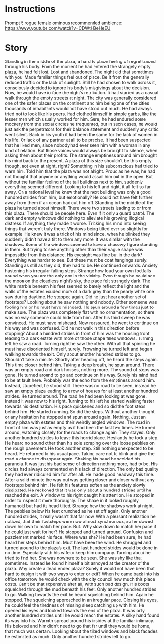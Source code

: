 # Instructions

Prompt 5
rogue
female
ominous
recommended ambience: https://www.youtube.com/watch?v=CDWtH8eHeEU

  
# Story
 

Standing in the middle of the plaza, a hard to place feeling of regret traced through his body. From the moment he had entered the strangely empty plaza, he had felt lost. Lost and abandoned. The night did that sometimes with you. Made familiar things feel out of place. Be it from the generally reduced traffic or the lack of sunlight. Still he had chosen to walk across it, consciously decided to ignore his body’s misgivings about the decision. Now, he would have to face the night’s retribution. It had started as a casual walk through the empty streets at night. The city was generally considered one of the safer places on the continent and him being one of the cities thousands of inhabitants would not have stood out much. He had always tried not to look like his peers. Had clothed himself in simple garbs, like the lesser men which usually worked for him. Sure, he had endured some mockery from the social circles he frequented, but in such cases, he would just ask the perpetrators for their balance statement and suddenly any critic went silent. Back in his youth it had been the same for the lack of women in his life. Or lack of any partner at all to be precise. It had been suspected that he liked men, since nobody had ever seen him with a woman in any kind of relation. But those voices would always be brought to silence, when asking them about their profits. The strange emptiness around him brought his mind back to the present. A plaza of this size shouldn’t be this empty though, not even at night, right? Something in his subconscious had tried to warn him. Told him that the plaza was not alright. Proud as he was, he had not thought that anyone or anything would assail him out in the open. But without the familiar feeling of the tall buildings next to him, suddenly everything seemed different. Looking to his left and right, it all felt so far away. On a rational level he knew that the next building was only a good hundred strides from him, but emotionally? He could not have felt further away from them if an ocean had cut him off. Standing in the middle of the plaza he turned about himself. There were two streets leading to or from this plaza. There should be people here. Even if it only a guard patrol. The dark and empty windows did nothing to alleviate his growing illogical distress. If anything, they made it worse. Tricking his mind into seeing things that weren’t truly there. Windows being tilted ever so slightly for example. He knew it was a trick of his mind since, when he blinked they suddenly didn’t have a tilt to them any more. It was similar with the shadows. Some of the windows seemed to have a shadowy figure standing in them. But trying to see anything other than their vague shape was impossible from this distance. His eyesight was fine but in the dark? Everything was harder to see. But these must be coat hangings surely. Standing as still as they did, they had to be. He continued onwards. Anxiety hastening his irregular falling steps. Strange how loud your own footfalls sound when you are the only one in the vicinity. Even though he could see the moon on the cloudless night’s sky, the place felt strangely dark. The white marble beneath his feet seemed to barely reflect the light and the walls of the estates exuded more of a dark grey than the pearly white one saw during daytime. He stopped again. Did he just hear another set of footsteps? Looking about he saw nothing and nobody. Either someone was fooling him or he must have misheard. He spun around a few times just to make sure. The plaza was completely flat with no ornamentation, so there was no way someone could hide from him. After his third sweep he was convinced. He must have misheard. Now reassured, he went to continue on his way and was confused. Did he not walk in this direction before stopping? About a hundred strides in front of him was the housing front leading to a dark estate with more of those shape filled windows. Turning left he saw a road. Turning right he saw the other. With all that spinning he must have disoriented himself, surely. Frowning he turned left and began walking towards the exit. Only about another hundred strides to go. Shouldn't take a minute. Shortly after heading off, he heard the steps again. This time closer behind him. Taking a deep breath, he spun around. There was an empty road and dark houses, nothing more. The sound of steps was gone. He turned around to go and continue on his way. Surely his mind had to be at fault here. Probably was the echo from the emptiness around him. Instead, stupefied, he stood still. There was no road to be seen, instead he saw an empty plaza leading to a row of houses for at least another hundred strides. He turned around. The road he had been looking at was gone. Instead it was now to his right. Turning to his left he started walking faster towards his destination. His pace quickened and so did the foot steps behind him. He started running. So did the steps. Without another thought or any hesitation he stopped and spun around again. Nothing. Just an empty plaza with estates and their weirdly angled windows. The road in front of him was just as empty as it had been the last two times. He turned around, watching closely for the roads to change again. They stayed. Only another hundred strides to leave this horrid place. Hesitantly he took a step. He heard no sound other than his sole scraping over the loose pebbles on the rough pavement. He took another step. Still nothing unexpected to be heard. He returned to his usual pace. Taking care not to blink and give the road a chance to disappear again. Shaking his head he scolded his paranoia. It was just his bad sense of direction nothing more, had to be. His circles had always commented on his lack of direction. The only bad quality they had ever ridiculed him for after all. He made good headway this time. After a solid minute the way out was getting closer and closer without any footsteps behind him. He felt his features soften as the anxiety slowly dissipated. He reckoned that it was only about a hundred strides until he reached the exit. A window to his right caught his attention. He stopped in order to inspect it more thoroughly. The shape in it looked roughly humanoid but had its head tilted. Strange how the shadows work at night. The pebbles below his feet crunched as he set off again. Only another hundred strides, it really wasn’t that far now. With a pleasant realization he noticed, that their footsteps were now almost synchronous, so he slowed down his own to match her pace. But. Why slow down to match her pace if he could just wait for her? He stopped and turned around. Confusion and puzzlement marked his face. Where was she? He had been sure, he had heard her steps behind him. Must have been the wind. He shrugged and turned around to the plaza’s exit. The last hundred strides would be done in no time. Especially with his wife to keep him company. Turning about he tried to find her. She was nowhere to be seen. She was shy like that sometimes. Instead he found himself a bit annoyed at the creator of the plaza. Why create a dead ended plaza? Surely it would not have been that hard to design it with two ways to enter or exit? When he came back into his office tomorrow he would check with the city council how much this place costs. Can’t be that expensive after all, with such bad design. His boots squelched through the mud beneath his feet. Only another hundred strides to go. Walking towards the exit he heard squelching behind him. Again he stopped. The squelching approached in an irregular pace. Closing his eyes, he could feel the tiredness of missing sleep catching up with him. He opened his eyes and looked towards the end of the plaza. It was only another hundred strides until he would reach the estates. A silky hand found its way into his. Warmth spread around his insides at the familiar intimacy. His beloved and him didn’t need to go that far until they would be home, that much was certain. Looking about the tilted windows and black facades he estimated as much. Only another hundred strides left to go.